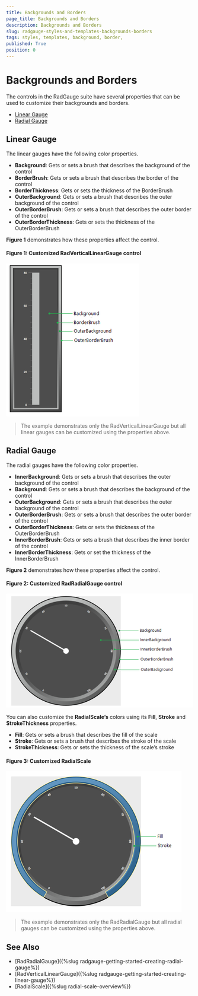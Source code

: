 ```yaml
---
title: Backgrounds and Borders
page_title: Backgrounds and Borders
description: Backgrounds and Borders
slug: radgauge-styles-and-templates-backgrounds-borders
tags: styles, templates, background, border, 
published: True
position: 0
---
```


# Backgrounds and Borders

The controls in the RadGauge suite have several properties that can be used to customize their backgrounds and borders. 

* [Linear Gauge](#linear-gauge)
* [Radial Gauge](#radial-gauge)

## Linear Gauge

The linear gauges have the following color properties.

* __Background__: Gets or sets a brush that describes the background of the control
* __BorderBrush__: Gets or sets a brush that describes the border of the control
* __BorderThickness__: Gets or sets the thickness of the BorderBrush
* __OuterBackground__: Gets or sets a brush that describes the outer background of the control
* __OuterBorderBrush__: Gets or sets a brush that describes the outer border of the control
* __OuterBorderThickness__: Gets or sets the thickness of the OuterBorderBrush

__Figure 1__ demonstrates how these properties affect the control.

#### __Figure 1: Customized RadVerticalLinearGauge control__
![](images/gauge-styles-and-templates-backrounds-borders-01.png)

> The example demonstrates only the RadVerticalLinearGauge but all linear gauges can be customized using the properties above.

## Radial Gauge

The radial gauges have the following color properties.

* __InnerBackground__: Gets or sets a brush that describes the outer background of the control
* __Background__: Gets or sets a brush that describes the background of the control
* __OuterBackground__: Gets or sets a brush that describes the outer background of the control
* __OuterBorderBrush__: Gets or sets a brush that describes the outer border of the control
* __OuterBorderThickness__: Gets or sets the thickness of the OuterBorderBrush
* __InnerBorderBrush__: Gets or sets a brush that describes the inner border of the control
* __InnerBorderThickness__: Gets or set the thickness of the InnerBorderBrush

__Figure 2__ demonstrates how these properties affect the control.

#### __Figure 2: Customized RadRadialGauge control__
![](images/gauge-styles-and-templates-backrounds-borders-02.png)

You can also customize the __RadialScale’s__ colors using its __Fill__, __Stroke__ and __StrokeThickness__ properties.

* __Fill__: Gets or sets a brush that describes the fill of the scale
* __Stroke__: Gets or sets a brush that describes the stroke of the scale
* __StrokeThickness__: Gets or sets the thickness of the scale’s stroke

#### __Figure 3: Customized RadialScale__
![](images/gauge-styles-and-templates-backrounds-borders-03.png)

> The example demonstrates only the RadRadialGauge but all radial gauges can be customized using the properties above.

## See Also  
* [RadRadialGauge]({%slug radgauge-getting-started-creating-radial-gauge%})
* [RadVerticalLinearGauge]({%slug radgauge-getting-started-creating-linear-gauge%})
* [RadialScale]({%slug radial-scale-overview%})
